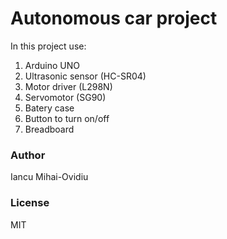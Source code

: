 # Autonomous car project

In this project use:
1. Arduino UNO
2. Ultrasonic sensor (HC-SR04)
3. Motor driver (L298N)
4. Servomotor (SG90)
5. Batery case
6. Button to turn on/off
7. Breadboard

### Author
Iancu Mihai-Ovidiu

### License
MIT
